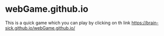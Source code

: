 # webGame.github.io
This is a quick game which you can play by clicking on th link https://brain-sick.github.io/webGame.github.io/

